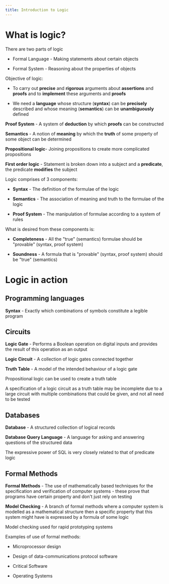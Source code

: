 ```yaml
---
title: Introduction to Logic
---
```


# What is logic?

There are two parts of logic

- Formal Language - Making statements about certain objects

- Formal System - Reasoning about the properties of objects

Objective of logic:

- To carry out **precise** and **rigorous** arguments about
  **assertions** and **proofs** and to **implement** these arguments
  and **proofs**

- We need a **language** whose structure (**syntax**) can be
  **precisely** described and whose meaning (**semantics**) can be
  **unambiguously** defined

**Proof System** - A system of **deduction** by which **proofs** can be
constructed

**Semantics** - A notion of **meaning** by which the **truth** of some
property of some object can be determined

**Propositional logic**- Joining propositions to create more complicated
propositions

**First order logic** - Statement is broken down into a subject and a
**predicate**, the predicate **modifies** the subject

Logic comprises of 3 components:

- **Syntax** - The definition of the formulae of the logic

- **Semantics** - The association of meaning and truth to the formulae
  of the logic

- **Proof System** - The manipulation of formulae according to a
  system of rules

What is desired from these components is:

- **Completeness** - All the "true" (semantics) formulae should be
  "provable" (syntax, proof system)

- **Soundness** - A formula that is "provable" (syntax, proof
  system) should be "true" (semantics)

# Logic in action

## Programming languages

**Syntax** - Exactly which combinations of symbols constitute a legible
program

## Circuits

**Logic Gate** - Performs a Boolean operation on digital inputs and
provides the result of this operation as an output

**Logic Circuit** - A collection of logic gates connected together

**Truth Table** - A model of the intended behaviour of a logic gate

Propositional logic can be used to create a truth table

A specification of a logic circuit as a truth table may be incomplete
due to a large circuit with multiple combinations that could be given,
and not all need to be tested

## Databases

**Database** - A structured collection of logical records

**Database Query Language** - A language for asking and answering
questions of the structured data

The expressive power of SQL is very closely related to that of predicate
logic

## Formal Methods

**Formal Methods** - The use of mathematically based techniques for the
specification and verification of computer systems - these prove that
programs have certain property and don't just rely on testing

**Model Checking** - A branch of formal methods where a computer system
is modelled as a mathematical structure then a specific property that
this system might have is expressed by a formula of some logic

Model checking used for rapid prototyping systems

Examples of use of formal methods:

- Microprocessor design

- Design of data-communications protocol software

- Critical Software

- Operating Systems
